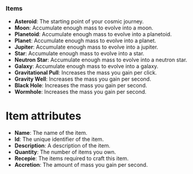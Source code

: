 ### Items
- **Asteroid**: The starting point of your cosmic journey.
- **Moon**: Accumulate enough mass to evolve into a moon.
- **Planetoid**: Accumulate enough mass to evolve into a planetoid.
- **Planet**: Accumulate enough mass to evolve into a planet.
- **Jupiter**: Accumulate enough mass to evolve into a jupiter.
- **Star**: Accumulate enough mass to evolve into a star.
- **Neutron Star**: Accumulate enough mass to evolve into a neutron star.
- **Galaxy**: Accumulate enough mass to evolve into a galaxy.
- **Gravitational Pull**: Increases the mass you gain per click.
- **Gravity Well**: Increases the mass you gain per second.
- **Black Hole**: Increases the mass you gain per second.
- **Wormhole**: Increases the mass you gain per second.

# Item attributes

- **Name**: The name of the item.
- **Id**: The unique identifier of the item.
- **Description**: A description of the item.
- **Quantity**: The number of items you own.
- **Recepie**: The items required to craft this item.
- **Accretion**: The amount of mass you gain per second.
